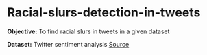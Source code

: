 # Racial-slurs-detection-in-tweets

**Objective:** To find racial slurs in tweets in a given dataset

**Dataset:** Twitter sentiment analysis [Source](https://www.kaggle.com/datasets/arkhoshghalb/twitter-sentiment-analysis-hatred-speech)
